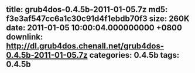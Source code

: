 title: grub4dos-0.4.5b-2011-01-05.7z
md5: f3e3af547cc6a1c30c91d4f1ebdb70f3
size: 260K
date: 2011-01-05 10:00:04.000000000 +0800
downlink: http://dl.grub4dos.chenall.net/grub4dos-0.4.5b-2011-01-05.7z
categories: 0.4.5b
tags: 0.4.5b
---

